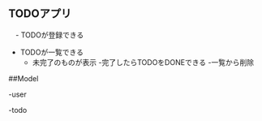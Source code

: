 ## TODOアプリ
　- TODOが登録できる
  - TODOが一覧できる
    - 未完了のものが表示
  -完了したらTODOをDONEできる
    -一覧から削除
  
  ##Model
  
  -user
  
  
  -todo